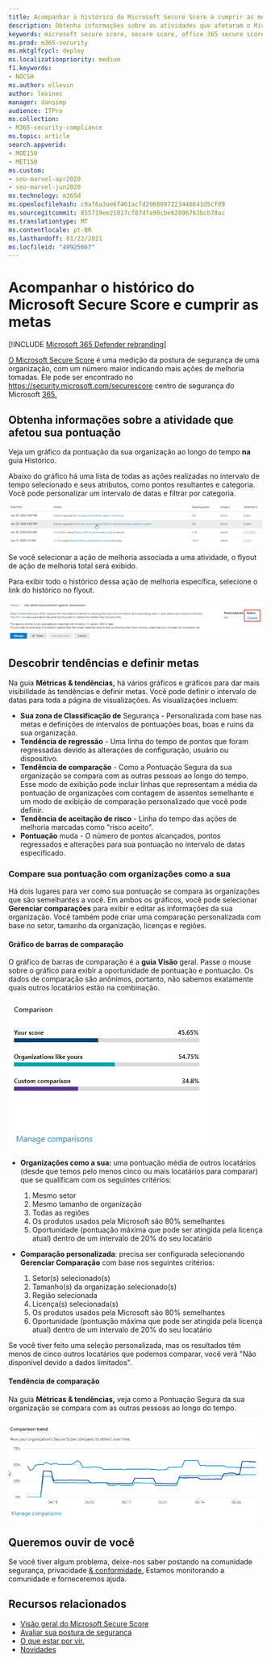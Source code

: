 ```yaml
---
title: Acompanhar o histórico do Microsoft Secure Score e cumprir as metas
description: Obtenha informações sobre as atividades que afetaram o Microsoft Secure Score. Descobrir tendências e definir metas.
keywords: microsoft secure score, secure score, office 365 secure score, microsoft security score, microsoft 365 security center, improvement actions
ms.prod: m365-security
ms.mktglfcycl: deploy
ms.localizationpriority: medium
f1.keywords:
- NOCSH
ms.author: ellevin
author: levinec
manager: dansimp
audience: ITPro
ms.collection:
- M365-security-compliance
ms.topic: article
search.appverid:
- MOE150
- MET150
ms.custom:
- seo-marvel-apr2020
- seo-marvel-jun2020
ms.technology: m365d
ms.openlocfilehash: c9af6a3ae6f461acfd2968897223446641d5cf09
ms.sourcegitcommit: 855719ee21017cf87dfa98cbe62806763bcb78ac
ms.translationtype: MT
ms.contentlocale: pt-BR
ms.lasthandoff: 01/22/2021
ms.locfileid: "49925667"
---
```

# <a name="track-your-microsoft-secure-score-history-and-meet-goals"></a>Acompanhar o histórico do Microsoft Secure Score e cumprir as metas

[!INCLUDE [Microsoft 365 Defender rebranding](../includes/microsoft-defender.md)]

[O Microsoft Secure Score](microsoft-secure-score.md) é uma medição da postura de segurança de uma organização, com um número maior indicando mais ações de melhoria tomadas. Ele pode ser encontrado no https://security.microsoft.com/securescore centro de segurança do Microsoft [365.](overview-security-center.md)

## <a name="gain-insights-into-activity-that-has-affected-your-score"></a>Obtenha informações sobre a atividade que afetou sua pontuação

Veja um gráfico da pontuação da sua organização ao longo do tempo **na** guia Histórico.

Abaixo do gráfico há uma lista de todas as ações realizadas no intervalo de tempo selecionado e seus atributos, como pontos resultantes e categoria. Você pode personalizar um intervalo de datas e filtrar por categoria.

![Histórico de atividades](../../media/secure-score/secure-score-history-activity.png)

Se você selecionar a ação de melhoria associada a uma atividade, o flyout de ação de melhoria total será exibido.

Para exibir todo o histórico dessa ação de melhoria específica, selecione o link do histórico no flyout.

![Histórico de ações de melhoria](../../media/secure-score/secure-score-history-flyout.png)

## <a name="discover-trends-and-set-goals"></a>Descobrir tendências e definir metas

Na guia **Métricas & tendências,** há vários gráficos e gráficos para dar mais visibilidade às tendências e definir metas. Você pode definir o intervalo de datas para toda a página de visualizações. As visualizações incluem:

* **Sua zona de Classificação de** Segurança - Personalizada com base nas metas e definições de intervalos de pontuações boas, boas e ruins da sua organização.
* **Tendência de regressão** - Uma linha do tempo de pontos que foram regressadas devido às alterações de configuração, usuário ou dispositivo.  
* **Tendência de comparação** - Como a Pontuação Segura da sua organização se compara com as outras pessoas ao longo do tempo. Esse modo de exibição pode incluir linhas que representam a média da pontuação de organizações com contagem de assentos semelhante e um modo de exibição de comparação personalizado que você pode definir.
* **Tendência de aceitação de risco** - Linha do tempo das ações de melhoria marcadas como "risco aceito".
* **Pontuação** muda - O número de pontos alcançados, pontos regressados e alterações para sua pontuação no intervalo de datas especificado.

### <a name="compare-your-score-to-organizations-like-yours"></a>Compare sua pontuação com organizações como a sua

Há dois lugares para ver como sua pontuação se compara às organizações que são semelhantes a você. Em ambos os gráficos, você pode selecionar **Gerenciar comparações** para exibir e editar as informações da sua organização. Você também pode criar uma comparação personalizada com base no setor, tamanho da organização, licenças e regiões.

#### <a name="comparison-bar-chart"></a>Gráfico de barras de comparação

O gráfico de barras de comparação é a **guia Visão** geral. Passe o mouse sobre o gráfico para exibir a oportunidade de pontuação e pontuação. Os dados de comparação são anônimos, portanto, não sabemos exatamente quais outros locatários estão na combinação.

![Gráfico de barras de pontuações semelhantes da organização](../../media/secure-score/secure-score-comparison-bar.png)

- **Organizações como a sua:** uma pontuação média de outros locatários (desde que temos pelo menos cinco ou mais locatários para comparar) que se qualificam com os seguintes critérios:
    1. Mesmo setor
    2. Mesmo tamanho de organização
    3. Todas as regiões
    4. Os produtos usados pela Microsoft são 80% semelhantes
    5. Oportunidade (pontuação máxima que pode ser atingida pela licença atual) dentro de um intervalo de 20% do seu locatário

- **Comparação personalizada**: precisa ser configurada selecionando **Gerenciar Comparação** com base nos seguintes critérios:
    1. Setor(s) selecionado(s)
    2. Tamanho(s) da organização selecionado(s)
    3. Região selecionada
    4. Licença(s) selecionada(s)
    5. Os produtos usados pela Microsoft são 80% semelhantes
    6. Oportunidade (pontuação máxima que pode ser atingida pela licença atual) dentro de um intervalo de 20% do seu locatário

Se você tiver feito uma seleção personalizada, mas os resultados têm menos de cinco outros locatários que podemos comparar, você verá "Não disponível devido a dados limitados".

#### <a name="comparison-trend"></a>Tendência de comparação

Na guia **Métricas & tendências,** veja como a Pontuação Segura da sua organização se compara com as outras pessoas ao longo do tempo.

![Gráfico de linhas de pontuações semelhantes da organização ao longo do tempo](../../media/secure-score/secure-score-comparison-trend.png)

## <a name="we-want-to-hear-from-you"></a>Queremos ouvir de você

Se você tiver algum problema, deixe-nos saber postando na comunidade segurança, privacidade [& conformidade.](https://techcommunity.microsoft.com/t5/Security-Privacy-Compliance/bd-p/security_privacy) Estamos monitorando a comunidade e forneceremos ajuda.

## <a name="related-resources"></a>Recursos relacionados

- [Visão geral do Microsoft Secure Score](microsoft-secure-score.md)
- [Avaliar sua postura de segurança](microsoft-secure-score-improvement-actions.md)
- [O que estar por vir.](microsoft-secure-score-whats-coming.md)
- [Novidades](microsoft-secure-score-whats-new.md)
